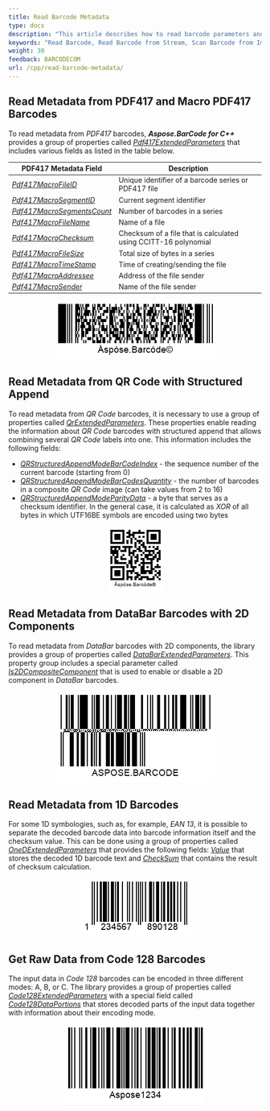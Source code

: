 ```yaml
---
title: Read Barcode Metadata
type: docs
description: "This article describes how to read barcode parameters and encoded metadata"
keywords: "Read Barcode, Read Barcode from Stream, Scan Barcode from Image, Many Barcodes in One Image, Read PDF417 Barcode, Read PDF417 Metadata, Read Qr Code, Read QR Code Metadata, QR Code Structured Append, Aspose.BarCode, Read Barcode C++"
weight: 30
feedback: BARCODECOM
url: /cpp/read-barcode-metadata/
---
```


## **Read Metadata from PDF417 and Macro PDF417 Barcodes**

To read metadata from *PDF417* barcodes, ***Aspose.BarCode for C++*** provides a group of properties called [*Pdf417ExtendedParameters*](https://reference.aspose.com/barcode/net/aspose.barcode.barcoderecognition/pdf417extendedparameters) that includes various fields as listed in the table below.
  
|PDF417 Metadata Field|Description|
|---|---|
|[*Pdf417MacroFileID*](https://reference.aspose.com/barcode/net/aspose.barcode.generation/pdf417parameters/properties/pdf417macrofileid)|Unique identifier of a barcode series or PDF417 file|
|[*Pdf417MacroSegmentID*](https://reference.aspose.com/barcode/net/aspose.barcode.generation/pdf417parameters/properties/pdf417macrosegmentid)|Current segment identifier|
|[*Pdf417MacroSegmentsCount*](https://reference.aspose.com/barcode/net/aspose.barcode.generation/pdf417parameters/properties/pdf417macrosegmentscount)|Number of barcodes in a series|
|[*Pdf417MacroFileName*](https://reference.aspose.com/barcode/net/aspose.barcode.generation/pdf417parameters/properties/pdf417macrofilename)|Name of a file|
|[*Pdf417MacroChecksum*](https://reference.aspose.com/barcode/net/aspose.barcode.generation/pdf417parameters/properties/pdf417macrochecksum)|Checksum of a file that is calculated using CCITT-16 polynomial|
|[*Pdf417MacroFileSize*](https://reference.aspose.com/barcode/net/aspose.barcode.generation/pdf417parameters/properties/pdf417macrofilesize)|Total size of bytes in a series|
|[*Pdf417MacroTimeStamp*](https://reference.aspose.com/barcode/net/aspose.barcode.generation/pdf417parameters/properties/pdf417macrotimestamp)|Time of creating/sending the file|
|[*Pdf417MacroAddressee*](https://reference.aspose.com/barcode/net/aspose.barcode.generation/pdf417parameters/properties/pdf417macroaddressee)|Address of the file sender|
|[*Pdf417MacroSender*](https://reference.aspose.com/barcode/net/aspose.barcode.generation/pdf417parameters/properties/pdf417macrosender)|Name of the file sender|
  
  
<p align="center"><img src="extpdf417meta.png"></p>  

## **Read Metadata from QR Code with Structured Append**
To read metadata from *QR Code* barcodes, it is necessary to use a group of properties called [*QrExtendedParameters*](https://reference.aspose.com/barcode/net/aspose.barcode.barcoderecognition/qrextendedparameters). These properties enable reading the information about *QR Code* barcodes with structured append that allows combining several *QR Code* labels into one. This information includes the following fields:

- [*QRStructuredAppendModeBarCodeIndex*](https://reference.aspose.com/barcode/net/aspose.barcode.barcoderecognition/qrextendedparameters/properties/qrstructuredappendmodebarcodeindex) - the sequence number of the current barcode (starting from 0)
- [*QRStructuredAppendModeBarCodesQuantity*](https://reference.aspose.com/barcode/net/aspose.barcode.barcoderecognition/qrextendedparameters/properties/qrstructuredappendmodebarcodesquantity) - the number of barcodes in a composite *QR Code* image (can take values from 2 to 16)
- [*QRStructuredAppendModeParityData*](https://reference.aspose.com/barcode/net/aspose.barcode.barcoderecognition/qrextendedparameters/properties/qrstructuredappendmodeparitydata) - a byte that serves as a checksum identifier. In the general case, it is calculated as *XOR* of all bytes in which UTF16BE symbols are encoded using two bytes  
  

<p align="center"><img src="extqrmeta.png"></p>
  
## **Read Metadata from DataBar Barcodes with 2D Components**
To read metadata from *DataBar* barcodes with 2D components, the library provides a group of properties called [*DataBarExtendedParameters*](https://reference.aspose.com/barcode/net/aspose.barcode.barcoderecognition/databarextendedparameters). This property group includes a special parameter called [*Is2DCompositeComponent*](https://reference.aspose.com/barcode/net/aspose.barcode.barcoderecognition/databarextendedparameters/properties/is2dcompositecomponent) that is used to enable or disable a 2D component in *DataBar* barcodes.  
  
<p align="center"><img src="extdatabarmeta.png"></p>

## **Read Metadata from 1D Barcodes**
For some 1D symbologies, such as, for example, *EAN 13*, it is possible to separate the decoded barcode data into barcode information itself and the checksum value. This can be done using a group of properties called [*OneDExtendedParameters*](https://reference.aspose.com/barcode/net/aspose.barcode.barcoderecognition/onedextendedparameters) that provides the following fields: [*Value*](https://reference.aspose.com/barcode/net/aspose.barcode.barcoderecognition/onedextendedparameters/properties/value) that stores the decoded 1D barcode text and [*CheckSum*](https://reference.aspose.com/barcode/net/aspose.barcode.barcoderecognition/onedextendedparameters/properties/checksum) that contains the result of checksum calculation.
  
<p align="center"><img src="ean13.png"></p>
  
## **Get Raw Data from Code 128 Barcodes**
The input data in *Code 128* barcodes can be encoded in three different modes: A, B, or C. The library provides a group of properties called [*Code128ExtendedParameters*](https://reference.aspose.com/barcode/net/aspose.barcode.barcoderecognition/code128extendedparameters) with a special field called [*Code128DataPortions*](https://reference.aspose.com/barcode/net/aspose.barcode.barcoderecognition/code128extendedparameters/properties/code128dataportions
) that stores decoded parts of the input data together with information about their encoding mode.


<p align="center"><img src="code128.png"></p>

